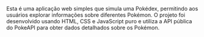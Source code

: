 Esta é uma aplicação web simples que simula uma Pokédex, permitindo aos usuários explorar informações sobre diferentes Pokémon. O projeto foi desenvolvido usando HTML, CSS e JavaScript puro e utiliza a API pública do PokeAPI para obter dados detalhados sobre os Pokémon.
